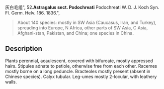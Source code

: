 灰白毛组",
52.**Astragalus sect. Podochreati** Podochreati W. D. J. Koch Syn. Fl. Germ. Helv. 186. 1836.",

> About 140 species: mostly in SW Asia (Caucasus, Iran, and Turkey), spreading into Europe, N Africa, other parts of SW Asia, C Asia, Afghani-stan, Pakistan, and China; one species in China.

## Description
Plants perennial, acaulescent, covered with bifurcate, mostly appressed hairs. Stipules adnate to petiole, otherwise free from each other. Racemes mostly borne on a long peduncle. Bracteoles mostly present (absent in Chinese species). Calyx tubular. Leg-umes mostly 2-locular, with leathery walls.
